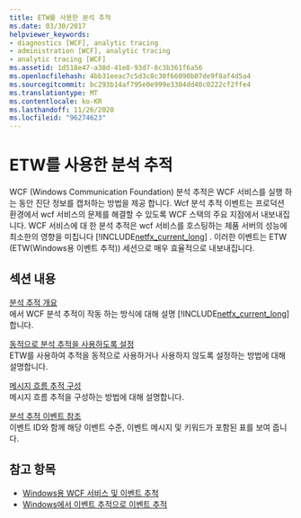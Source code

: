 ```yaml
---
title: ETW를 사용한 분석 추적
ms.date: 03/30/2017
helpviewer_keywords:
- diagnostics [WCF], analytic tracing
- administration [WCF], analytic tracing
- analytic tracing [WCF]
ms.assetid: 1d518e47-a38d-41e8-93d7-8c3b361f6a56
ms.openlocfilehash: 4bb31eeac7c5d3c8c30f66090b07de9f8af4d5a4
ms.sourcegitcommit: bc293b14af795e0e999e3304dd40c0222cf2ffe4
ms.translationtype: MT
ms.contentlocale: ko-KR
ms.lasthandoff: 11/26/2020
ms.locfileid: "96274623"
---
```

# <a name="analytic-tracing-with-etw"></a>ETW를 사용한 분석 추적

WCF (Windows Communication Foundation) 분석 추적은 WCF 서비스를 실행 하는 동안 진단 정보를 캡처하는 방법을 제공 합니다. Wcf 분석 추적 이벤트는 프로덕션 환경에서 wcf 서비스의 문제를 해결할 수 있도록 WCF 스택의 주요 지점에서 내보내집니다. WCF 서비스에 대 한 분석 추적은 wcf 서비스를 호스팅하는 제품 서버의 성능에 최소한의 영향을 미칩니다 [!INCLUDE[netfx_current_long](../../../../../includes/netfx-current-long-md.md)] . 이러한 이벤트는 ETW (ETW(Windows용 이벤트 추적)) 세션으로 매우 효율적으로 내보내집니다.  
  
## <a name="in-this-section"></a>섹션 내용  

 [분석 추적 개요](analytic-tracing-overview.md)  
 에서 WCF 분석 추적이 작동 하는 방식에 대해 설명 [!INCLUDE[netfx_current_long](../../../../../includes/netfx-current-long-md.md)] 합니다.  
  
 [동적으로 분석 추적을 사용하도록 설정](dynamically-enabling-analytic-tracing.md)  
 ETW를 사용하여 추적을 동적으로 사용하거나 사용하지 않도록 설정하는 방법에 대해 설명합니다.  
  
 [메시지 흐름 추적 구성](configuring-message-flow-tracing.md)  
 메시지 흐름 추적을 구성하는 방법에 대해 설명합니다.  
  
 [분석 추적 이벤트 참조](analytic-trace-event-reference.md)  
 이벤트 ID와 함께 해당 이벤트 수준, 이벤트 메시지 및 키워드가 포함된 표를 보여 줍니다.  
  
## <a name="see-also"></a>참고 항목

- [Windows용 WCF 서비스 및 이벤트 추척](../../samples/wcf-services-and-event-tracing-for-windows.md)
- [Windows에서 이벤트 추적으로 이벤트 추적](../../../windows-workflow-foundation/samples/tracking-events-into-event-tracing-in-windows.md)
